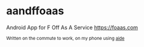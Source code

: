 # aandffoaas
Android App for F Off As A Service https://foaas.com

<small>Written on the commute to work, on my phone using [aide](https://www.android-ide.com/)</small>
